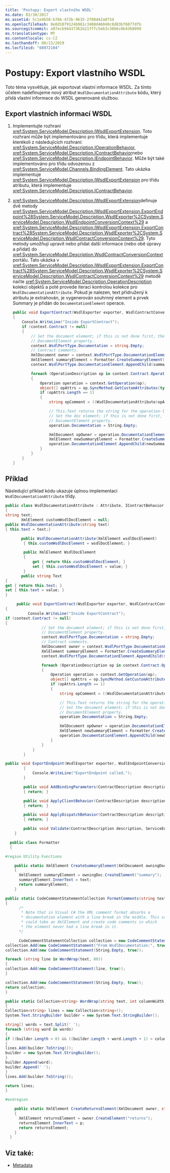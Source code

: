 ```yaml
---
title: 'Postupy: Export vlastního WSDL'
ms.date: 03/30/2017
ms.assetid: 5c1e4b58-b76b-472b-9635-2f80d42a0734
ms.openlocfilehash: 0e8d1079124b981c3408d46040c8d83bf6877dfb
ms.sourcegitcommit: a97ecb94437362b21fffc5eb3c38b6c0b4368999
ms.translationtype: MT
ms.contentlocale: cs-CZ
ms.lasthandoff: 08/13/2019
ms.locfileid: "68972104"
---
```

# <a name="how-to-export-custom-wsdl"></a>Postupy: Export vlastního WSDL

Toto téma vysvětluje, jak exportovat vlastní informace WSDL. Za tímto účelem nadefinujeme nový atribut `WsdlDocumentationAttribute` kódu, který přidá vlastní informace do WSDL generované službou.

## <a name="to-export-custom-wsdl-information"></a>Export vlastních informací WSDL

1. Implementujte rozhraní <xref:System.ServiceModel.Description.IWsdlExportExtension>. Toto rozhraní může být implementováno pro třídu, která implementuje kterékoli z následujících rozhraní: <xref:System.ServiceModel.Description.IOperationBehavior>, <xref:System.ServiceModel.Description.IContractBehavior>nebo <xref:System.ServiceModel.Description.IEndpointBehavior>. Může být také implementováno pro třídu odvozenou z <xref:System.ServiceModel.Channels.BindingElement>. Tato ukázka implementuje <xref:System.ServiceModel.Description.IWsdlExportExtension> pro třídu atributu, která implementuje <xref:System.ServiceModel.Description.IContractBehavior>.

2. <xref:System.ServiceModel.Description.IWsdlExportExtension>definuje dvě metody <xref:System.ServiceModel.Description.IWsdlExportExtension.ExportEndpoint%28System.ServiceModel.Description.WsdlExporter%2CSystem.ServiceModel.Description.WsdlEndpointConversionContext%29> a <xref:System.ServiceModel.Description.IWsdlExportExtension.ExportContract%28System.ServiceModel.Description.WsdlExporter%2CSystem.ServiceModel.Description.WsdlContractConversionContext%29>. Tyto metody umožňují upravit nebo přidat další informace (nebo obě úpravy a přidat) do <xref:System.ServiceModel.Description.WsdlContractConversionContext>portálu. Tato ukázka v <xref:System.ServiceModel.Description.IWsdlExportExtension.ExportContract%28System.ServiceModel.Description.WsdlExporter%2CSystem.ServiceModel.Description.WsdlContractConversionContext%29> metodě načte <xref:System.ServiceModel.Description.OperationDescription> kolekci objektů a poté provede iteraci kontrolou kolekce pro `WsdlDocumentationAttribute`. Pokud je nalezen, text přidružený k atributu je extrahován, je vygenerován souhrnný element a prvek Summary je přidán do `DocumentationElement` operace.

    ```csharp
    public void ExportContract(WsdlExporter exporter, WsdlContractConversionContext context)
    {
        Console.WriteLine("Inside ExportContract");
        if (context.Contract != null)
        {
            // Set the document element; if this is not done first, there is no XmlElement in the
            // DocumentElement property.
            context.WsdlPortType.Documentation = string.Empty;
            // Contract comments.
            XmlDocument owner = context.WsdlPortType.DocumentationElement.OwnerDocument;
            XmlElement summaryElement = Formatter.CreateSummaryElement(owner, this.Text);
            context.WsdlPortType.DocumentationElement.AppendChild(summaryElement);

            foreach (OperationDescription op in context.Contract.Operations)
            {
                Operation operation = context.GetOperation(op);
                object[] opAttrs = op.SyncMethod.GetCustomAttributes(typeof(WsdlDocumentationAttribute), false);
                if (opAttrs.Length == 1)
                {
                    string opComment = ((WsdlDocumentationAttribute)opAttrs[0]).Text;

                    // This.Text returns the string for the operation-level attributes.
                    // Set the doc element; if this is not done first, there is no XmlElement in the
                    // DocumentElement property.
                    operation.Documentation = String.Empty;

                    XmlDocument opOwner = operation.DocumentationElement.OwnerDocument;
                    XmlElement newSummaryElement = Formatter.CreateSummaryElement(opOwner, opComment);
                    operation.DocumentationElement.AppendChild(newSummaryElement);
                }
            }
        }
    }
    ```

## <a name="example"></a>Příklad

Následující příklad kódu ukazuje úplnou implementaci `WsdlDocumentationAttribute` třídy.

```csharp
public class WsdlDocumentationAttribute : Attribute, IContractBehavior, IWsdlExportExtension
{
string text;
       XmlElement customWsdlDocElement = null;
public WsdlDocumentationAttribute(string text)
{ this.text = text;}

       public WsdlDocumentationAttribute(XmlElement wsdlDocElement)
        { this.customWsdlDocElement = wsdlDocElement; }

        public XmlElement WsdlDocElement
        {
            get { return this.customWsdlDocElement; }
            set { this.customWsdlDocElement = value; }
        }
       public string Text
{
get { return this.text; }
set { this.text = value; }
}

     public void ExportContract(WsdlExporter exporter, WsdlContractConversionContext context)
{
          Console.WriteLine("Inside ExportContract");
if (context.Contract != null)
{
                // Set the document element; if this is not done first, there is no XmlElement in the
                // DocumentElement property.
                context.WsdlPortType.Documentation = string.Empty;
                // Contract comments.
                XmlDocument owner = context.WsdlPortType.DocumentationElement.OwnerDocument;
                XmlElement summaryElement = Formatter.CreateSummaryElement(owner, this.Text);
                context.WsdlPortType.DocumentationElement.AppendChild(summaryElement);

                foreach (OperationDescription op in context.Contract.Operations)
                {
                    Operation operation = context.GetOperation(op);
                    object[] opAttrs = op.SyncMethod.GetCustomAttributes(typeof(WsdlDocumentationAttribute), false);
                    if (opAttrs.Length == 1)
                    {
                        string opComment = ((WsdlDocumentationAttribute)opAttrs[0]).Text;

                        // This.Text returns the string for the operation-level attributes.
                        // Set the document element; if this is not done first, there is no XmlElement in the
                        // DocumentElement property.
                        operation.Documentation = String.Empty;

                        XmlDocument opOwner = operation.DocumentationElement.OwnerDocument;
                        XmlElement newSummaryElement = Formatter.CreateSummaryElement(opOwner, opComment);
                        operation.DocumentationElement.AppendChild(newSummaryElement);
                    }
                }
            }
        }

public void ExportEndpoint(WsdlExporter exporter, WsdlEndpointConversionContext context)
        {
            Console.WriteLine("ExportEndpoint called.");
        }

        public void AddBindingParameters(ContractDescription description, ServiceEndpoint endpoint, BindingParameterCollection parameters)
        { return; }

        public void ApplyClientBehavior(ContractDescription description, ServiceEndpoint endpoint, ClientRuntime client)
        { return; }

        public void ApplyDispatchBehavior(ContractDescription description, ServiceEndpoint endpoint, DispatchRuntime dispatch)
        { return; }

        public void Validate(ContractDescription description, ServiceEndpoint endpoint) { return; }
    }

  public class Formatter
  {

#region Utility Functions

    public static XmlElement CreateSummaryElement(XmlDocument owningDoc, string text)
    {
      XmlElement summaryElement = owningDoc.CreateElement("summary");
      summaryElement.InnerText = text;
      return summaryElement;
    }

public static CodeCommentStatementCollection FormatComments(string text)
{
      /*
       * Note that in Visual C# the XML comment format absorbs a
       * documentation element with a line break in the middle. This sample
       * could take an XmlElement and create code comments in which
       * the element never had a line break in it.
      */

      CodeCommentStatementCollection collection = new CodeCommentStatementCollection();
collection.Add(new CodeCommentStatement("From WsdlDocumentation:", true));
collection.Add(new CodeCommentStatement(String.Empty, true));

foreach (string line in WordWrap(text, 80))
{
collection.Add(new CodeCommentStatement(line, true));
}

collection.Add(new CodeCommentStatement(String.Empty, true));
return collection;
}

public static Collection<string> WordWrap(string text, int columnWidth)
{
Collection<string> lines = new Collection<string>();
System.Text.StringBuilder builder = new System.Text.StringBuilder();

string[] words = text.Split(' ');
foreach (string word in words)
{
if ((builder.Length > 0) && ((builder.Length + word.Length + 1) > columnWidth))
{
lines.Add(builder.ToString());
builder = new System.Text.StringBuilder();
}
builder.Append(word);
builder.Append(' ');
}
lines.Add(builder.ToString());

return lines;
}

#endregion

    public static XmlElement CreateReturnsElement(XmlDocument owner, string p)
    {
      XmlElement returnsElement = owner.CreateElement("returns");
      returnsElement.InnerText = p;
      return returnsElement;
    }
  }
```

## <a name="see-also"></a>Viz také:

- [Metadata](../../../../docs/framework/wcf/feature-details/metadata.md)
